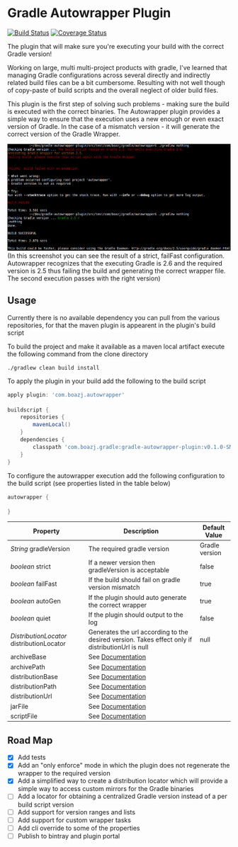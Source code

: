 # Gradle Autowrapper Plugin

[![Build Status](https://travis-ci.org/boazj/gradle-autowrapper-plugin.svg?branch=master)](https://travis-ci.org/boazj/gradle-autowrapper-plugin)
[![Coverage Status](https://coveralls.io/repos/boazj/gradle-autowrapper-plugin/badge.svg?branch=master&service=github)](https://coveralls.io/github/boazj/gradle-autowrapper-plugin?branch=master)

The plugin that will make sure you're executing your build with the correct Gradle version!

Working on large, multi multi-project products with gradle, I've learned that managing
Gradle configurations across several directly and indirectly related build files can be a bit cumbersome. Resulting with not
well though of copy-paste of build scripts and the overall neglect of older build files.

This plugin is the first step of solving such problems - making sure the build is executed with the correct binaries.
The Autowrapper plugin provides a simple way to ensure that the execution uses a new enough or even exact version of
Gradle. In the case of a mismatch version - it will generate the correct version of the Gradle Wrapper.

![Screenshot](/docs/screenshot.jpg?raw=true "Screenshot")
(In this screenshot you can see the result of a strict, failFast configuration. Autowrapper recognizes that the executing
Gradle is 2.6 and the required version is 2.5 thus failing the build and generating the correct wrapper file. The second
 execution passes with the right version)

## Usage

Currently there is no available dependency you can pull from the various repositories, for that the maven plugin is appearent
in the plugin's build script

To build the project and make it available as a maven local artifact execute the following command from the clone directory
```shell
./gradlew clean build install
```

To apply the plugin in your build add the following to the build script
```gradle
apply plugin: 'com.boazj.autowrapper'

buildscript {
	repositories {
		mavenLocal()
	}
	dependencies {
		classpath 'com.boazj.gradle:gradle-autowrapper-plugin:v0.1.0-SNAPSHOT'
	}
}
```

To configure the autowrapper execution add the following configuration to the build script (see properties listed in the table below)
```gradle
autowrapper {

}
```

Property               						| Description                                            											| Default Value
-------------          						| -------------                                          											| -------------
_String_ gradleVersion 						| The required gradle version                            											| Gradle version
_boolean_ strict       						| If a newer version then gradleVersion is acceptable    											| false
_boolean_ failFast     						| If the build should fail on gradle version mismatch    											| true
_boolean_ autoGen      						| If the plugin should auto generate the correct wrapper 											| true
_boolean_ quiet        						| If the plugin should output to the log                 											| false
_DistributionLocator_ distributionLocator   | Generates the url according to the desired version. Takes effect only if distributionUrl is null  | null
archiveBase       | See [Documentation](https://docs.gradle.org/current/dsl/org.gradle.api.tasks.wrapper.Wrapper.html#org.gradle.api.tasks.wrapper.Wrapper:archiveBase)
archivePath       | See [Documentation](https://docs.gradle.org/current/dsl/org.gradle.api.tasks.wrapper.Wrapper.html#org.gradle.api.tasks.wrapper.Wrapper:archivePath)
distributionBase  | See [Documentation](https://docs.gradle.org/current/dsl/org.gradle.api.tasks.wrapper.Wrapper.html#org.gradle.api.tasks.wrapper.Wrapper:distributionBase)
distributionPath  | See [Documentation](https://docs.gradle.org/current/dsl/org.gradle.api.tasks.wrapper.Wrapper.html#org.gradle.api.tasks.wrapper.Wrapper:distributionPath)
distributionUrl   | See [Documentation](https://docs.gradle.org/current/dsl/org.gradle.api.tasks.wrapper.Wrapper.html#org.gradle.api.tasks.wrapper.Wrapper:distributionUrl)
jarFile           | See [Documentation](https://docs.gradle.org/current/dsl/org.gradle.api.tasks.wrapper.Wrapper.html#org.gradle.api.tasks.wrapper.Wrapper:jarFile)
scriptFile        | See [Documentation](https://docs.gradle.org/current/dsl/org.gradle.api.tasks.wrapper.Wrapper.html#org.gradle.api.tasks.wrapper.Wrapper:scriptFile)


## Road Map
- [X] Add tests
- [X] Add an "only enforce" mode in which the plugin does not regenerate the wrapper to the required version
- [X] Add a simplified way to create a distribution locator which will provide a simple way to access custom mirrors for the Gradle binaries
- [ ] Add a locator for obtaining a centralized Gradle version instead of a per build script version
- [ ] Add support for version ranges and lists
- [ ] Add support for custom wrapper tasks
- [ ] Add cli override to some of the properties
- [ ] Publish to bintray and plugin portal